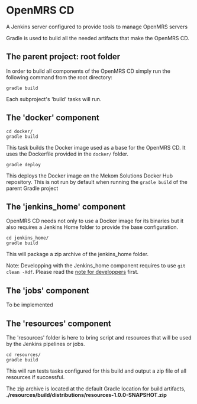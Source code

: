 # OpenMRS CD
A Jenkins server configured to provide tools to manage OpenMRS servers

Gradle is used to build all the needed artifacts that make the OpenMRS CD.

## The parent project: root folder

In order to build all components of the OpenMRS CD simply run the following command from the root directory:
```
gradle build
```
Each subproject's 'build' tasks will run.


## The 'docker' component
```
cd docker/
gradle build
```
This task builds the Docker image used as a base for the OpenMRS CD. It uses the Dockerfile provided in the `docker/` folder.

```
gradle deploy
```
This deploys the Docker image on the Mekom Solutions Docker Hub repository. This is not run by default when running the `gradle build` of the parent Gradle project

## The 'jenkins_home' component

OpenMRS CD needs not only to use a Docker image for its binaries but it also requires a Jenkins Home folder to provide the base configuration.

```
cd jenkins_home/
gradle build
```
This will package a zip archive of the jenkins_home folder.

Note: Developping with the Jenkins_home component requires to use `git clean -Xdf`. Please read the [note for developpers](jenkins_home/README.md) first.

## The 'jobs' component

To be implemented


## The 'resources' component

The 'resources' folder is here to bring script and resources that will be used by the Jenkins pipelines or jobs.
```
cd resources/
gradle build
```
This will run tests tasks configured for this build and output a zip file of all resources if successful.

The zip archive is located at the default Gradle location for build artifacts, **./resources/build/distributions/resources-1.0.0-SNAPSHOT.zip**

